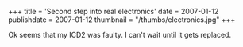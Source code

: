 +++
title = 'Second step into real electronics'
date = 2007-01-12
publishdate = 2007-01-12
thumbnail = "/thumbs/electronics.jpg"
+++

Ok seems that my ICD2 was faulty. I can't wait until it gets replaced.
